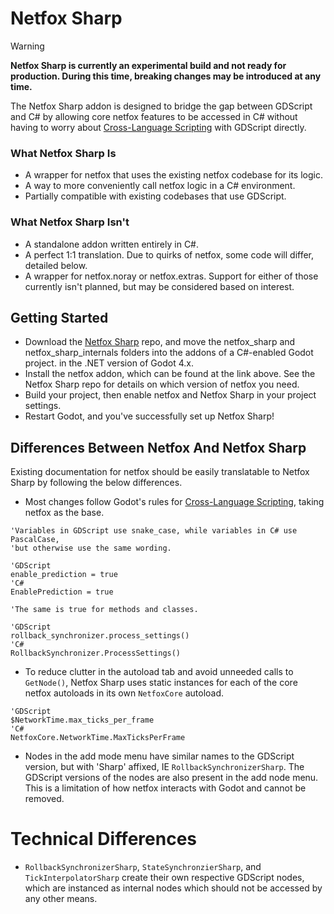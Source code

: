 # Netfox Sharp

> [!WARNING]
> **Netfox Sharp is currently an experimental build and not ready for production. During this time, breaking changes may be introduced at any time.**

The Netfox Sharp addon is designed to bridge the gap between GDScript and C# by allowing core netfox features to be accessed in C# without having to worry about [Cross-Language Scripting] with GDScript directly.

### What Netfox Sharp Is
- A wrapper for netfox that uses the existing netfox codebase for its logic.
- A way to more conveniently call netfox logic in a C# environment.
- Partially compatible with existing codebases that use GDScript.

### What Netfox Sharp Isn't
- A standalone addon written entirely in C#.
- A perfect 1:1 translation. Due to quirks of netfox, some code will differ, detailed below.
- A wrapper for netfox.noray or netfox.extras. Support for either of those currently isn't planned, but may be considered based on interest.

## Getting Started
- Download the [Netfox Sharp] repo, and move the netfox_sharp and netfox_sharp_internals folders into the addons of a C#-enabled Godot project. in the .NET version of Godot 4.x.
- Install the netfox addon, which can be found at the link above. See the Netfox Sharp repo for details on which version of netfox you need.
- Build your project, then enable netfox and Netfox Sharp in your project settings.
- Restart Godot, and you've successfully set up Netfox Sharp!

## Differences Between Netfox And Netfox Sharp
Existing documentation for netfox should be easily translatable to Netfox Sharp by following the below differences.

- Most changes follow Godot's rules for [Cross-Language Scripting], taking netfox as the base.
```puml
'Variables in GDScript use snake_case, while variables in C# use PascalCase,
'but otherwise use the same wording.

'GDScript
enable_prediction = true
'C#
EnablePrediction = true

'The same is true for methods and classes.

'GDScript
rollback_synchronizer.process_settings()
'C#
RollbackSynchronizer.ProcessSettings()
```
- To reduce clutter in the autoload tab and avoid unneeded calls to `GetNode()`, Netfox Sharp uses static instances for each of the core netfox autoloads in its own `NetfoxCore` autoload.
```puml
'GDScript
$NetworkTime.max_ticks_per_frame
'C#
NetfoxCore.NetworkTime.MaxTicksPerFrame
```
- Nodes in the add mode menu have similar names to the GDScript version, but with 'Sharp' affixed, IE `RollbackSynchronizerSharp`. The GDScript versions of the nodes are also present in the add node menu. This is a limitation of how netfox interacts with Godot and cannot be removed.


# Technical Differences
- `RollbackSynchronizerSharp`, `StateSynchronzierSharp`, and `TickInterpolatorSharp` create their own respective GDScript nodes, which are instanced as internal nodes which should not be accessed by any other means.

[Cross-Language Scripting]: https://docs.godotengine.org/en/stable/tutorials/scripting/cross_language_scripting.html
[Netfox Sharp]: https://github.com/CyFurStudios/NetfoxSharp/
